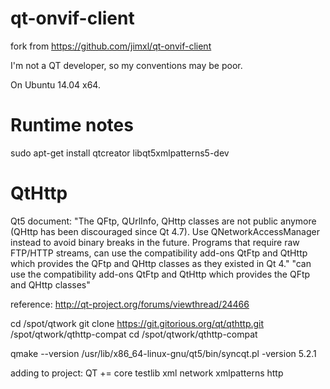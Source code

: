 qt-onvif-client
===============

fork from https://github.com/jimxl/qt-onvif-client

I'm not a QT developer, so my conventions may be poor.

On Ubuntu 14.04 x64.


Runtime notes
==================
sudo apt-get install qtcreator libqt5xmlpatterns5-dev

QtHttp
===========
Qt5 document: "The QFtp, QUrlInfo, QHttp classes are not public anymore (QHttp has been discouraged since Qt 4.7). Use QNetworkAccessManager instead to avoid binary breaks in the future. Programs that require raw FTP/HTTP streams, can use the compatibility add-ons QtFtp and QtHttp which provides the QFtp and QHttp classes as they existed in Qt 4."
"can use the compatibility add-ons QtFtp and QtHttp which provides the QFtp and QHttp classes"

reference: http://qt-project.org/forums/viewthread/24466

cd /spot/qtwork
git clone https://git.gitorious.org/qt/qthttp.git /spot/qtwork/qthttp-compat
cd /spot/qtwork/qthttp-compat

qmake --version
/usr/lib/x86_64-linux-gnu/qt5/bin/syncqt.pl -version 5.2.1

adding to project:
   QT       += core testlib xml network xmlpatterns http
